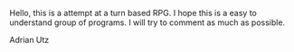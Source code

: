 Hello, this is a attempt at a turn based RPG.
I hope this is a easy to understand group of programs. 
I will try to comment as much as possible.

Adrian Utz
